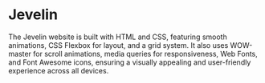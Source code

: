 # Jevelin
The Jevelin website is built with HTML and CSS, featuring smooth animations, CSS Flexbox for layout, and a grid system. It also uses WOW-master for scroll animations, media queries for responsiveness, Web Fonts, and Font Awesome icons, ensuring a visually appealing and user-friendly experience across all devices.
